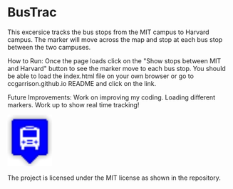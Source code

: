 # BusTrac
This excersice tracks the bus stops from the MIT campus to Harvard campus. The marker will move across the map and stop at each bus stop between the two campuses.

How to Run: Once the page loads click on the "Show stops between MIT and Harvard" button to see the marker move to each bus stop. You should be able to load the index.html file on your own browser or go to ccgarrison.github.io README and click on the link. 

Future Improvements: Work on improving my coding. Loading different markers. Work up to show real time tracking!

<img src = "blue.png" width = '100'/>

The project is licensed under the MIT license as shown in the repository.

